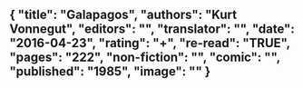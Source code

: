 {
 "title": "Galapagos",
 "authors": "Kurt Vonnegut",
 "editors": "",
 "translator": "",
 "date": "2016-04-23",
 "rating": "+",
 "re-read": "TRUE",
 "pages": "222",
 "non-fiction": "",
 "comic": "",
 "published": "1985",
 "image": ""
}
---

